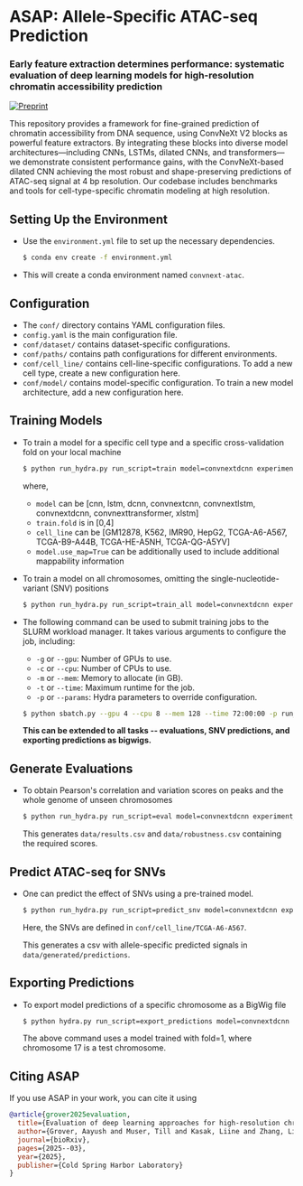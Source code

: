 # ASAP: Allele-Specific ATAC-seq Prediction
### Early feature extraction determines performance: systematic evaluation of deep learning models for high-resolution chromatin accessibility prediction

[![Preprint](https://img.shields.io/badge/preprint-available-green)](https://doi.org/10.1101/2025.03.01.641000) &nbsp;

This repository provides a framework for fine-grained prediction of chromatin accessibility from DNA sequence, using ConvNeXt V2 blocks as powerful feature extractors. By integrating these blocks into diverse model architectures—including CNNs, LSTMs, dilated CNNs, and transformers—we demonstrate consistent performance gains, with the ConvNeXt-based dilated CNN achieving the most robust and shape-preserving predictions of ATAC-seq signal at 4 bp resolution. Our codebase includes benchmarks and tools for cell-type-specific chromatin modeling at high resolution.

##  Setting Up the Environment

* Use the `environment.yml` file to set up the necessary dependencies.

   ```bash
   $ conda env create -f environment.yml
   ```

* This will create a conda environment named `convnext-atac`.

##   Configuration

* The `conf/` directory contains YAML configuration files. 
* `config.yaml` is the main configuration file. 
* `conf/dataset/` contains dataset-specific configurations.
* `conf/paths/` contains path configurations for different environments. 
* `conf/cell_line/` contains cell-line-specific configurations. To add a new cell type, create a new configuration here.
* `conf/model/` contains model-specific configuration. To train a new model architecture, add a new configuration here.

## Training Models

* To train a model for a specific cell type and a specific cross-validation fold on your local machine

   ```bash
   $ python run_hydra.py run_script=train model=convnextdcnn experiment_name=train_convnextdcnn_0 +cell_line=GM12878 train.fold=0 train.trainer.max_epochs=50 paths=local
   ```
   where, 
   * `model` can be [cnn, lstm, dcnn, convnextcnn, convnextlstm, convnextdcnn, convnexttransformer, xlstm]
   * `train.fold` is in [0,4]
   * `cell_line` can be [GM12878, K562, IMR90, HepG2, TCGA-A6-A567, TCGA-B9-A44B, TCGA-HE-A5NH, TCGA-QG-A5YV]
   * `model.use_map=True` can be additionally used to include additional mappability information

* To train a model on all chromosomes, omitting the single-nucleotide-variant (SNV) positions
   
    ```bash
   $ python run_hydra.py run_script=train_all model=convnextdcnn experiment_name=convnextdcnn_TCGA-A6-A567 +cell_line=TCGA-A6-A567 paths=local
    ```

* The following command can be used to submit training jobs to the SLURM workload manager.  It takes various arguments to configure the job, including:

    * `-g` or `--gpu`:  Number of GPUs to use.
    * `-c` or `--cpu`: Number of CPUs to use.
    * `-m` or `--mem`:  Memory to allocate (in GB).
    * `-t` or `--time`:  Maximum runtime for the job.
    * `-p` or `--params`:  Hydra parameters to override configuration.

    ```bash
   $ python sbatch.py --gpu 4 --cpu 8 --mem 128 --time 72:00:00 -p run_script=train model=convnextdcnn experiment_name=convnextdcnn_GM12878_0 +cell_line=GM12878 train.fold=0 train.trainer.max_epochs=50
    ```

   **This can be extended to all tasks -- evaluations, SNV predictions, and exporting predictions as bigwigs.**


## Generate Evaluations

* To obtain Pearson's correlation and variation scores on peaks and the whole genome of unseen chromosomes
    ```bash
   $ python run_hydra.py run_script=eval model=convnextdcnn experiment_name=convnextdcnn_GM12878_0 +cell_line=GM12878 eval.fold=0 paths=local
    ```
   This generates `data/results.csv` and `data/robustness.csv` containing the required scores.

## Predict ATAC-seq for SNVs

* One can predict the effect of SNVs using a pre-trained model.

    ```bash
   $ python run_hydra.py run_script=predict_snv model=convnextdcnn experiment_name=convnextdcnn_TCGA-A6-A567 +cell_line=TCGA-A6-A567 paths=local
    ```
   Here, the SNVs are defined in `conf/cell_line/TCGA-A6-A567`. 

   This generates a csv with allele-specific predicted signals in `data/generated/predictions`.

## Exporting Predictions

* To export model predictions of a specific chromosome as a BigWig file

    ```bash
   $ python hydra.py run_script=export_predictions model=convnextdcnn experiment_name=convnextdcnn_GM12878_1 +cell_line=$cell_type export_predictions.chrom=17 paths=local
    ```
   The above command uses a model trained with fold=1, where chromosome 17 is a test chromosome.

## Citing ASAP
If you use ASAP in your work, you can cite it using
```BibTex
@article{grover2025evaluation,
  title={Evaluation of deep learning approaches for high-resolution chromatin accessibility prediction from genomic sequence},
  author={Grover, Aayush and Muser, Till and Kasak, Liine and Zhang, Lin and Krymova, Ekaterina and Boeva, Valentina},
  journal={bioRxiv},
  pages={2025--03},
  year={2025},
  publisher={Cold Spring Harbor Laboratory}
}
```
